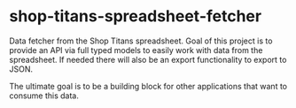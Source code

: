 # shop-titans-spreadsheet-fetcher
Data fetcher from the Shop Titans spreadsheet. Goal of this project is to provide an API via full typed models to easily work with data from the spreadsheet. If needed there will also be an export functionality to export to JSON.

The ultimate goal is to be a building block for other applications that want to consume this data.
